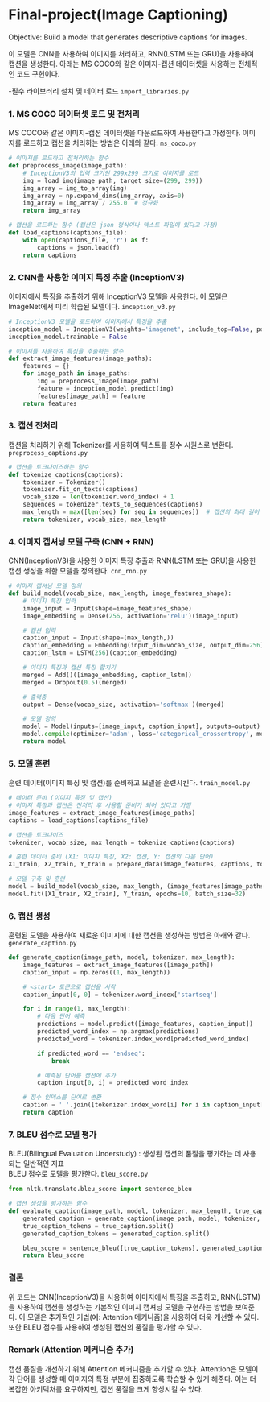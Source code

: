 # Final-project(Image Captioning)

Objective: Build a model that generates descriptive captions for images.

이 모델은 CNN을 사용하여 이미지를 처리하고, RNN(LSTM 또는 GRU)을 사용하여 캡션을 생성한다. 아래는 MS COCO와 같은 이미지-캡션 데이터셋을 사용하는 전체적인 코드 구현이다.

-필수 라이브러리 설치 및 데이터 로드
`import_libraries.py`

### 1. MS COCO 데이터셋 로드 및 전처리
MS COCO와 같은 이미지-캡션 데이터셋을 다운로드하여 사용한다고 가정한다. 이미지를 로드하고 캡션을 처리하는 방법은 아래와 같다.
`ms_coco.py`
```python
# 이미지를 로드하고 전처리하는 함수
def preprocess_image(image_path):
    # InceptionV3의 입력 크기인 299x299 크기로 이미지를 로드
    img = load_img(image_path, target_size=(299, 299))
    img_array = img_to_array(img)
    img_array = np.expand_dims(img_array, axis=0)
    img_array = img_array / 255.0  # 정규화
    return img_array

# 캡션을 로드하는 함수 (캡션은 json 형식이나 텍스트 파일에 있다고 가정)
def load_captions(captions_file):
    with open(captions_file, 'r') as f:
        captions = json.load(f)
    return captions
```
### 2. CNN을 사용한 이미지 특징 추출 (InceptionV3)
이미지에서 특징을 추출하기 위해 InceptionV3 모델을 사용한다. 이 모델은 ImageNet에서 미리 학습된 모델이다.
`inception_v3.py`
```python
# InceptionV3 모델을 로드하여 이미지에서 특징을 추출
inception_model = InceptionV3(weights='imagenet', include_top=False, pooling='avg')
inception_model.trainable = False

# 이미지를 사용하여 특징을 추출하는 함수
def extract_image_features(image_paths):
    features = {}
    for image_path in image_paths:
        img = preprocess_image(image_path)
        feature = inception_model.predict(img)
        features[image_path] = feature
    return features
```
### 3. 캡션 전처리
캡션을 처리하기 위해 Tokenizer를 사용하여 텍스트를 정수 시퀀스로 변환다.
`preprocess_captions.py`
```python
# 캡션을 토크나이즈하는 함수
def tokenize_captions(captions):
    tokenizer = Tokenizer()
    tokenizer.fit_on_texts(captions)
    vocab_size = len(tokenizer.word_index) + 1
    sequences = tokenizer.texts_to_sequences(captions)
    max_length = max([len(seq) for seq in sequences])  # 캡션의 최대 길이
    return tokenizer, vocab_size, max_length
```
### 4. 이미지 캡셔닝 모델 구축 (CNN + RNN)
CNN(InceptionV3)을 사용한 이미지 특징 추출과 RNN(LSTM 또는 GRU)을 사용한 캡션 생성을 위한 모델을 정의한다.
`cnn_rnn.py`
```python
# 이미지 캡셔닝 모델 정의
def build_model(vocab_size, max_length, image_features_shape):
    # 이미지 특징 입력
    image_input = Input(shape=image_features_shape)
    image_embedding = Dense(256, activation='relu')(image_input)

    # 캡션 입력
    caption_input = Input(shape=(max_length,))
    caption_embedding = Embedding(input_dim=vocab_size, output_dim=256)(caption_input)
    caption_lstm = LSTM(256)(caption_embedding)

    # 이미지 특징과 캡션 특징 합치기
    merged = Add()([image_embedding, caption_lstm])
    merged = Dropout(0.5)(merged)

    # 출력층
    output = Dense(vocab_size, activation='softmax')(merged)

    # 모델 정의
    model = Model(inputs=[image_input, caption_input], outputs=output)
    model.compile(optimizer='adam', loss='categorical_crossentropy', metrics=['accuracy'])
    return model
```
### 5. 모델 훈련
훈련 데이터(이미지 특징 및 캡션)를 준비하고 모델을 훈련시킨다.
`train_model.py`
```python
# 데이터 준비 (이미지 특징 및 캡션)
# 이미지 특징과 캡션은 전처리 후 사용할 준비가 되어 있다고 가정
image_features = extract_image_features(image_paths)
captions = load_captions(captions_file)

# 캡션을 토크나이즈
tokenizer, vocab_size, max_length = tokenize_captions(captions)

# 훈련 데이터 준비 (X1: 이미지 특징, X2: 캡션, Y: 캡션의 다음 단어)
X1_train, X2_train, Y_train = prepare_data(image_features, captions, tokenizer, max_length)

# 모델 구축 및 훈련
model = build_model(vocab_size, max_length, (image_features[image_paths[0]].shape))
model.fit([X1_train, X2_train], Y_train, epochs=10, batch_size=32)
```
### 6. 캡션 생성
훈련된 모델을 사용하여 새로운 이미지에 대한 캡션을 생성하는 방법은 아래와 같다.
`generate_caption.py`
```python
def generate_caption(image_path, model, tokenizer, max_length):
    image_features = extract_image_features([image_path])
    caption_input = np.zeros((1, max_length))

    # <start> 토큰으로 캡션을 시작
    caption_input[0, 0] = tokenizer.word_index['startseq']

    for i in range(1, max_length):
        # 다음 단어 예측
        predictions = model.predict([image_features, caption_input])
        predicted_word_index = np.argmax(predictions)
        predicted_word = tokenizer.index_word[predicted_word_index]

        if predicted_word == 'endseq':
            break

        # 예측된 단어를 캡션에 추가
        caption_input[0, i] = predicted_word_index

    # 정수 인덱스를 단어로 변환
    caption = ' '.join([tokenizer.index_word[i] for i in caption_input[0] if i != 0])
    return caption
```
### 7. BLEU 점수로 모델 평가
BLEU(Bilingual Evaluation Understudy) : 생성된 캡션의 품질을 평가하는 데 사용되는 일반적인 지표\
BLEU 점수로 모델을 평가한다.
`bleu_score.py`
```python
from nltk.translate.bleu_score import sentence_bleu

# 캡션 생성을 평가하는 함수
def evaluate_caption(image_path, model, tokenizer, max_length, true_caption):
    generated_caption = generate_caption(image_path, model, tokenizer, max_length)
    true_caption_tokens = true_caption.split()
    generated_caption_tokens = generated_caption.split()

    bleu_score = sentence_bleu([true_caption_tokens], generated_caption_tokens)
    return bleu_score
```

### 결론
위 코드는 CNN(InceptionV3)을 사용하여 이미지에서 특징을 추출하고, RNN(LSTM)을 사용하여 캡션을 생성하는 기본적인 이미지 캡셔닝 모델을 구현하는 방법을 보여준다.
이 모델은 추가적인 기법(예: Attention 메커니즘)을 사용하여 더욱 개선할 수 있다. 또한 BLEU 점수를 사용하여 생성된 캡션의 품질을 평가할 수 있다.

### Remark (Attention 메커니즘 추가)
캡션 품질을 개선하기 위해 Attention 메커니즘을 추가할 수 있다. Attention은 모델이 각 단어를 생성할 때 이미지의 특정 부분에 집중하도록 학습할 수 있게 해준다. 이는 더 복잡한 아키텍처를 요구하지만, 캡션 품질을 크게 향상시킬 수 있다.



